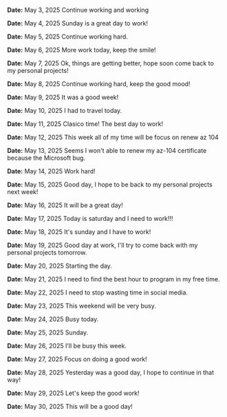 **Date:** May 3, 2025
Continue working and working

**Date:** May 4, 2025
Sunday is a great day to work!

**Date:** May 5, 2025
Continue working hard.

**Date:** May 6, 2025
More work today, keep the smile!

**Date:** May 7, 2025
Ok, things are getting better, hope soon come back to my personal projects!

**Date:** May 8, 2025
Continue working hard, keep the good mood!

**Date:** May 9, 2025
It was a good week!

**Date:** May 10, 2025
I had to travel today.

**Date:** May 11, 2025
Clasico time! The best day to work!

**Date:** May 12, 2025
This week all of my time will be focus on renew az 104

**Date:** May 13, 2025
Seems I won't able to renew my az-104 certificate because the Microsoft bug.

**Date:** May 14, 2025
Work hard!

**Date:** May 15, 2025
Good day, I hope to be back to my personal projects next week!

**Date:** May 16, 2025
It will be a great day!

**Date:** May 17, 2025
Today is saturday and I need to work!!!

**Date:** May 18, 2025
It's sunday and I have to work!

**Date:** May 19, 2025
Good day at work, I'll try to come back with my personal projects tomorrow.

**Date:** May 20, 2025
Starting the day.

**Date:** May 21, 2025
I need to find the best hour to program in my free time.

**Date:** May 22, 2025
I need to stop wasting time in social media.

**Date:** May 23, 2025
This weekend will be very busy.

**Date:** May 24, 2025
Busy today.

**Date:** May 25, 2025
Sunday.

**Date:** May 26, 2025
I'll be busy this week.

**Date:** May 27, 2025
Focus on doing a good work!

**Date:** May 28, 2025
Yesterday was a good day, I hope to continue in that way!

**Date:** May 29, 2025
Let's keep the good work!

**Date:** May 30, 2025
This will be a good day!
